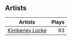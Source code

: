 ## Artists
Artists | Plays 
----- | -----: 
[Kimberley Locke](/artists/kimberley-locke-122102) | 93


